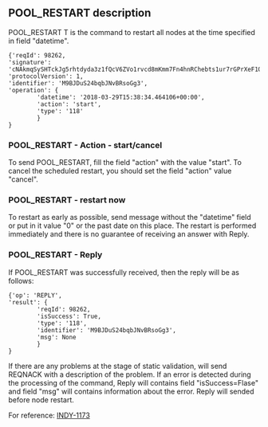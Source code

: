 ## POOL_RESTART description
POOL_RESTART T is the command to restart all nodes at the time specified in field "datetime".
```
{'reqId': 98262,
'signature': 'cNAkmqSySHTckJg5rhtdyda3z1fQcV6ZVo1rvcd8mKmm7Fn4hnRChebts1ur7rGPrXeF1Q3B9N7PATYzwQNzdZZ',
'protocolVersion': 1,
'identifier': 'M9BJDuS24bqbJNvBRsoGg3',
'operation': {
        'datetime': '2018-03-29T15:38:34.464106+00:00',
        'action': 'start',
        'type': '118'
        }
}
```

### POOL_RESTART - Action - start/cancel
To send POOL_RESTART, fill the field "action" with the value "start".
To cancel the scheduled restart, you should set the field "action" value "cancel".

### POOL_RESTART - restart now
To restart as early as possible, send message without the "datetime" field or put in it value "0" or the past date on this place.
The restart is performed immediately and there is no guarantee of receiving an answer with Reply.

### POOL_RESTART - Reply
If POOL_RESTART was successfully received, then the reply will be as follows:
```
{'op': 'REPLY',
'result': {
        'reqId': 98262,
        'isSuccess': True,
        'type': '118',
        'identifier': 'M9BJDuS24bqbJNvBRsoGg3',
        'msg': None
        }
}
```
If there are any problems at the stage of static validation, will send REQNACK  with a description of the problem.
If an error is detected during the processing of the command, Reply will contains field "isSuccess=Flase" and field "msg" will contains information about the error.
Reply will sended before node restart.

For reference: [INDY-1173](https://jira.hyperledger.org/browse/INDY-1173)
